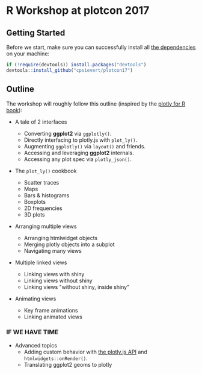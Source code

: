 # R Workshop at plotcon 2017

## Getting Started

Before we start, make sure you can successfully install all [the dependencies](https://github.com/cpsievert/plotcon17/blob/master/DESCRIPTION) on your machine:

```r
if (!require(devtools)) install.packages("devtools")
devtools::install_github("cpsievert/plotcon17")
```

## Outline

The workshop will roughly follow this outline (inspired by the [plotly for R book](https://cpsievert.github.io/plotly_book/)):

* A tale of 2 interfaces
    * Converting **ggplot2** via `ggplotly()`.
    * Directly interfacing to plotly.js with `plot_ly()`.
    * Augmenting `ggplotly()` via `layout()` and friends.
    * Accessing and leveraging **ggplot2** internals.
    * Accessing any plot spec via `plotly_json()`.
  
* The `plot_ly()` cookbook
    * Scatter traces
    * Maps
    * Bars & histograms
    * Boxplots
    * 2D frequencies
    * 3D plots

* Arranging multiple views
    * Arranging htmlwidget objects
    * Merging plotly objects into a subplot
    * Navigating many views
  
* Multiple linked views
    * Linking views with shiny
    * Linking views without shiny
    * Linking views "without shiny, inside shiny"

* Animating views
    * Key frame animations
    * Linking animated views
  
### IF WE HAVE TIME
  
* Advanced topics
    * Adding custom behavior with [the plotly.js API](https://plot.ly/javascript/plotlyjs-function-reference) and `htmlwidgets::onRender()`.
    * Translating ggplot2 geoms to plotly
  
